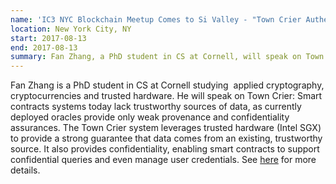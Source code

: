```yaml
---
name: 'IC3 NYC Blockchain Meetup Comes to Si Valley - "Town Crier Authenticated Data for Smart Contracts"'
location: New York City, NY
start: 2017-08-13
end: 2017-08-13
summary: Fan Zhang, a PhD student in CS at Cornell, will speak on Town Crier <a href="https://www.meetup.com/EthereumSiliconValley/events/241517216/?eventId=241517216"><i class="external icon"></i></a>.
---
```


Fan Zhang is a PhD student in CS at Cornell studying  applied cryptography, cryptocurrencies and trusted hardware. He will speak on Town Crier: Smart contracts systems today lack trustworthy sources of data, as currently deployed oracles provide only weak provenance and confidentiality assurances. The Town Crier system leverages trusted hardware (Intel SGX) to provide a strong guarantee that data comes from an existing, trustworthy source. It also provides confidentiality, enabling smart contracts to support confidential queries and even manage user credentials. See [here](https://www.meetup.com/EthereumSiliconValley/events/241517216/?eventId=241517216) for more details.